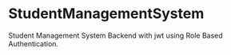 # StudentManagementSystem
Student Management System Backend with jwt using Role Based Authentication.
